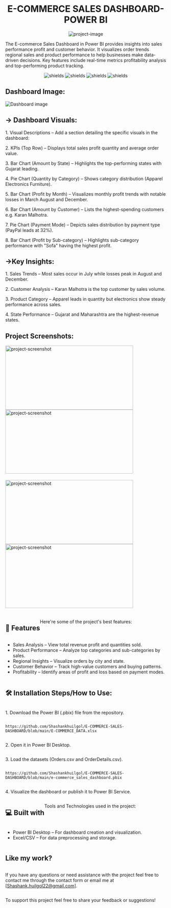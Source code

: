 <h1 align="center" id="title">E-COMMERCE SALES DASHBOARD-POWER BI</h1>

<p align="center"><img src="https://www.funnelkake.com/wp-content/uploads/2019/10/dreamstime_m_50458704-ecommerce-sales-1200x768-1080x675.jpg" alt="project-image"></p>

<p id="description">The E-commerce Sales Dashboard in Power BI provides insights into sales performance profit and customer behavior. It visualizes order trends regional sales and product performance to help businesses make data-driven decisions. Key features include real-time metrics profitability analysis and top-performing product tracking.</p>

<p align="center">
  <img src="https://img.shields.io/badge/Power%20BI-Dashboard-yellow" alt="shields">
  <img src="https://img.shields.io/badge/Status-Complete-green" alt="shields">
  <img src="https://img.shields.io/badge/Tools-Excel-green" alt="shields">
  <img src="https://img.shields.io/github/last-commit/Shashankhuilgol/E-COMMERCE-SALES-DASHBOARD" alt="shields"></p>

<h2>Dashboard Image:</h2>

![Dashboard image](https://github.com/user-attachments/assets/51a7bc72-2b1e-4827-81f6-2957c499fead)


<h2>-> Dashboard Visuals:</h2>

<p>1. Visual Descriptions – Add a section detailing the specific visuals in the dashboard:</p>

<p>2. KPIs (Top Row) – Displays total sales profit quantity and average order value.</p>

<p>3. Bar Chart (Amount by State) – Highlights the top-performing states with Gujarat leading.</p>

<p>4. Pie Chart (Quantity by Category) – Shows category distribution (Apparel Electronics Furniture).</p>

<p>5. Bar Chart (Profit by Month) – Visualizes monthly profit trends with notable losses in March August and December.</p>

<p>6. Bar Chart (Amount by Customer) – Lists the highest-spending customers e.g. Karan Malhotra.</p>

<p>7. Pie Chart (Payment Mode) – Depicts sales distribution by payment type (PayPal leads at 32%).</p>

<p>8. Bar Chart (Profit by Sub-category) – Highlights sub-category performance with "Sofa" having the highest profit.</p>



<h2>->Key Insights:</h2>

<p>1. Sales Trends – Most sales occur in July while losses peak in August and December.</p>

<p>2. Customer Analysis – Karan Malhotra is the top customer by sales volume.</p>

<p>3. Product Category – Apparel leads in quantity but electronics show steady performance across sales.</p>

<p>4. State Performance – Gujarat and Maharashtra are the highest-revenue states.</p>

  
<h2>Project Screenshots:</h2>
<div style="display: flex; flex-wrap:wrap;">

<div style="display: flex; flex-direction: column; margin-right: 20px; margin-bottom: 20px;">
  <img src="https://media-hosting.imagekit.io//fd80f40918e5410d/Screenshot%202025-01-05%20124428.png?Expires=1736234664&amp;Key-Pair-Id=K2ZIVPTIP2VGHC&amp;Signature=sHzrXvYtIc7yPb2sFzErkMqLqul4kB2cw3XhUrhQyBpbJHVj8C1j35o1JN0Tr8GQVTOI6BydqGVm9cGyKb0zTzsPfeR4fgVHuawgoEJesPf0~-3OCOKbzZePRXKbyMdLGmBSGHhm0PlV302TfOzb5xRTqWB784X1rQPBEyIy1ncyFSDngwryIaqbj65pfzM0q4k-ZcS5SaFpuDhtEGkIHLAVInmtEXolXS9K~oJwyog48i66YEWUTmwjiv-qpw5AAnFul-6HbSTicsNmRUpN6vAdwKoNWsi-UOzSlT9RDbQFWziT3g6of29aJ7koYlbkfUx7SvjrnpCi1fx2MwoOrQ__" alt="project-screenshot" width="400" height="200/">

<img src="https://media-hosting.imagekit.io//1be3afb74282411d/Screenshot%202025-01-05%20124600.png?Expires=1736234674&amp;Key-Pair-Id=K2ZIVPTIP2VGHC&amp;Signature=fJwTuUmKyTnSbgeG7ctsrUfVqKc7CH1GHqJHMPb9r9RLNFfxbWM5BOeqOIn01AZcWS8IM9LfgIUx-Oq~kd7h7fsTsy2ZyTw2Tbsvdjyd4GWtu37glfWMuataQxxYo0LsjZalcUW6LD88~gmL8VukOQbvl1R5ELJDCoTcuvWj5qX0OtE8e3c0hQB4UX68F6jbiLmXq1DmyOB0vuV4SrRIBq2mkx~DN~lxyutEyDXv12O2t6I3kboksW1ltV9G0nnhB3RldkEFkqSub~6iUF-voBFrKSTv7~5TD1H6892kkS8kfKmYy~-y5JHdkaMdTf2Ve8pbz6XrJFzmJb0J1hIAcg__" alt="project-screenshot" width="400" height="200/">
</div>

<div style="display: flex; flex-direction: column; margin-right: 20px; margin-bottom: 20px;">
  <img src="https://media-hosting.imagekit.io//653b80cf80fc4ff7/Screenshot%202025-01-05%20124722.png?Expires=1736234684&amp;Key-Pair-Id=K2ZIVPTIP2VGHC&amp;Signature=r80ojShNFm8CAWM-~JDbCT1zZEZ5c9X3bFpKwY102F2oNy3a2Yxm0DOdq3aUcGtHKHRPa7suAYuGc5SAriMK~nnNRoemv7IIFmMy0oXi8nA9iQnJGTTyZS4J4q3IT-MZ0ZXP2sb39U1fP5kreJUfylph5U9y6LFmt7naNZLo9ZKzFi7jCoZXK-hbTCNtrHYN8Xeu9ddLMy6oJ6xJNLYlvoZ3jYtFJbXEPIz~nIHmJ5C8GAU1j9RBB7ERWvL76CuRXyDEIMhvDMiOM83W-a2dp5DpQX-rdn0FjDD~c-MUPOWIT09DHLQi9vOGRxKd1Vn82-DCXcNtXEKEXt6ZvCy1ow__" alt="project-screenshot" width="400" height="200/">

  <img src="https://media-hosting.imagekit.io//427808881e4849a3/Screenshot%202025-01-05%20124956.png?Expires=1736234692&amp;Key-Pair-Id=K2ZIVPTIP2VGHC&amp;Signature=X7~ml-7ViUDRuXJ5W1KoD3OQFvRxEpksyu-95gwK2nWUWyERu6gnKtu6QH4MxpuBjdRIJrBQtjSydmWI9czU9HJggrkixPAn7ausEQYGEw8fvcncmCg7AK3Kqu5wKDwBTexGMGICEojv1VZKNktn3GCWD-7~u3Q-BXtzLyAznZYtOlD~dUq~hOUpdAIy7hZ5mQ7mBz~bssGX7G2GdMgGCUeSqdpbNV9CigkzGhqObzC0ySE53ZG7UmLZunjX6pY4cwKRONrFIF~SlMHIX0NIVmOfiKnlLH-OPKzbIP0nscYTTjEkHjOj6qQlHCCm7HxIrHEyIaHzcDSXda4Fw5EW5w__" alt="project-screenshot" width="400" height="200/">
  </div>

  
  
<h2>🧐 Features</h2>

Here're some of the project's best features:

*   Sales Analysis – View total revenue profit and quantities sold.
*   Product Performance – Analyze top categories and sub-categories by sales.
*   Regional Insights – Visualize orders by city and state.
*   Customer Behavior – Track high-value customers and buying patterns.
*   Profitability – Identify areas of profit and loss based on payment modes.

<h2>🛠️ Installation Steps/How to Use:</h2>

<p>1. Download the Power BI (.pbix) file from the repository.</p>

```
https://github.com/Shashankhuilgol/E-COMMERCE-SALES-DASHBOARD/blob/main/E-COMMERCE_DATA.xlsx
```

<p>2. Open it in Power BI Desktop.</p>

<p>3. Load the datasets (Orders.csv and OrderDetails.csv).</p>

```
https://github.com/Shashankhuilgol/E-COMMERCE-SALES-DASHBOARD/blob/main/e-commerce_sales_dashboard.pbix
```

<p>4. Visualize the dashboard or publish it to Power BI Service.</p>

  
  
<h2>💻 Built with</h2>

Tools and Technologies used in the project:

*   Power BI Desktop – For dashboard creation and visualization.
*   Excel/CSV – For data preprocessing and storage.

<h2>Like my work?</h2>

If you have any questions or need assistance with the project feel free to contact me through the contact form or email me at \[Shashank.huilgol22@gmail.com\].<p>To support this project feel free to share your feedback or suggestions!</p>
